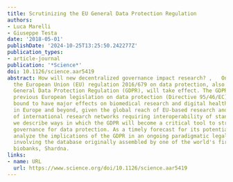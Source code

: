```yaml
---
title: Scrutinizing the EU General Data Protection Regulation
authors:
- Luca Marelli
- Giuseppe Testa
date: '2018-05-01'
publishDate: '2024-10-25T13:25:50.242277Z'
publication_types:
- article-journal
publication: '*Science*'
doi: 10.1126/science.aar5419
abstract: How will new decentralized governance impact research? ,   On 25 May 2018,
  the European Union (EU) regulation 2016/679 on data protection, also known as the
  General Data Protection Regulation (GDPR), will take effect. The GDPR, which repeals
  previous European legislation on data protection (Directive 95/46/EC) ( 1 ), is
  bound to have major effects on biomedical research and digital health technologies,
  in Europe and beyond, given the global reach of EU-based research and the prominence
  of international research networks requiring interoperability of standards. Here
  we describe ways in which the GDPR will become a critical tool to structure flexible
  governance for data protection. As a timely forecast for its potential impact, we
  analyze the implications of the GDPR in an ongoing paradigmatic legal controversy
  involving the database originally assembled by one of the world's first genomic
  biobanks, Shardna.
links:
- name: URL
  url: https://www.science.org/doi/10.1126/science.aar5419
---
```

